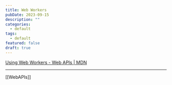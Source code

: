 ```yaml
---
title: Web Workers
pubDate: 2023-09-15
description: ""
categories:
  - default
tags:
  - default
featured: false
draft: true
---
```

[Using Web Workers - Web APIs | MDN](https://developer.mozilla.org/en-US/docs/Web/API/Web_Workers_API/Using_web_workers)

---

[[WebAPIs]]
